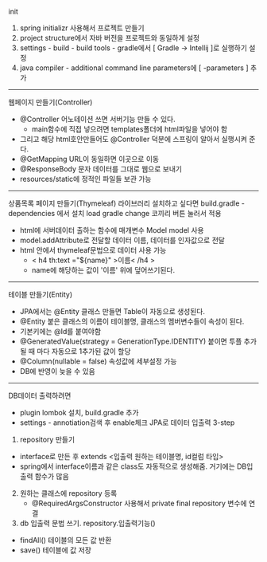 init
1. spring initializr 사용해서 프로젝트 만들기
2. project structure에서 자바 버전을 프로젝트와 동일하게 설정
3. settings - build - build tools - gradle에서 [ Gradle -> Intellij ]로 실행하기 설정
4. java compiler - additional command line parameters에 [ -parameters ] 추가
---
웹페이지 만들기(Controller)
- @Controller 어노테이션 쓰면 서버기능 만들 수 있다.
  - main함수에 직접 넣으려면 templates폴더에 html파일을 넣어야 함
- 그리고 해당 html호안만들어도 @Controller 덕분에 스프링이 알아서 실행시켜 준다.
- @GetMapping URL이 동일하면 이곳으로 이동
- @ResponseBody 문자 데이터를 그대로 웹으로 보내기
- resources/static에 정적인 파일들 보관 가능

---
상품목록 페이지 만들기(Thymeleaf)
라이브러리 설치하고 싶다면 build.gradle - dependencies 에서 설치
load gradle change 코끼리 버튼 눌러서 적용

- html에 서버데이터 출하는 함수에 매개변수 Model model 사용
- model.addAttribute로 전달할 데이터 이름, 데이터를 인자값으로 전달
- html 안에서 thymeleaf문법으로 데이터 사용 가능
  - < h4 th:text ="${name}" >이름< /h4 >
  - name에 해당하는 값이 '이름' 위에 덮어쓰기된다.

---
테이블 만들기(Entity)
- JPA에서는 @Entity 클래스 만들면 Table이 자동으로 생성된다.
- @Entity 붙은 클래스의 이름이 테이블명, 클래스의 멤버변수들이 속성이 된다.
- 기본키에는 @Id를 붙여야함
- @GeneratedValue(strategy = GenerationType.IDENTITY) 붙이면 투플 추가될 때 마다 자동으로 1추가된 값이 할당
- @Column(nullable = false) 속성값에 세부설정 가능
- DB에 반영이 늦을 수 있음
---
DB데이터 출력하려면
- plugin lombok 설치, build.gradle 추가
- settings - annotiation검색 후 enable체크
JPA로 데이터 입출력 3-step
1. repository 만들기
  - interface로 만든 후 extends <입출력 원하는 테이블명, id컬럼 타입>
  - spring에서 interface이름과 같은 class도 자동적으로 생성해줌. 거기에는 DB입출력 함수가 많음
2. 원하는 클래스에 repository 등록
   - @RequiredArgsConstructor 사용해서 private final repository 변수에 연결
3. db 입출력 문법 쓰기. repository.입출력기능()
  - findAll() 테이블의 모든 값 반환
  - save() 테이블에 값 저장